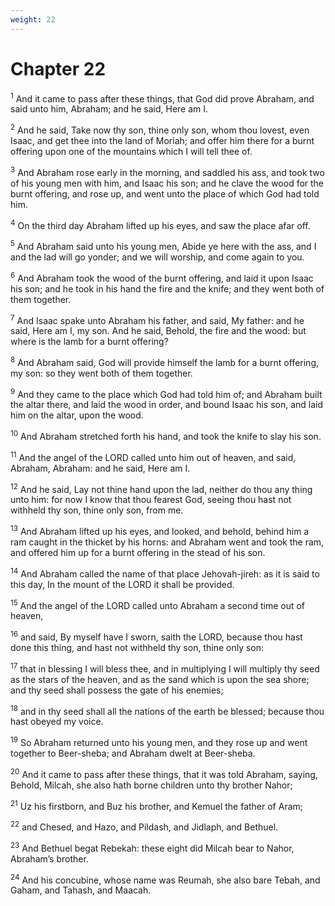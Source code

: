 ```yaml
---
weight: 22
---
```


# Chapter 22

<sup>1</sup> And it came to pass after these things, that God did prove Abraham, and said unto him, Abraham; and he said, Here am I. 

<sup>2</sup> And he said, Take now thy son, thine only son, whom thou lovest, even Isaac, and get thee into the land of Moriah; and offer him there for a burnt offering upon one of the mountains which I will tell thee of. 

<sup>3</sup> And Abraham rose early in the morning, and saddled his ass, and took two of his young men with him, and Isaac his son; and he clave the wood for the burnt offering, and rose up, and went unto the place of which God had told him. 

<sup>4</sup> On the third day Abraham lifted up his eyes, and saw the place afar off. 

<sup>5</sup> And Abraham said unto his young men, Abide ye here with the ass, and I and the lad will go yonder; and we will worship, and come again to you. 

<sup>6</sup> And Abraham took the wood of the burnt offering, and laid it upon Isaac his son; and he took in his hand the fire and the knife; and they went both of them together. 

<sup>7</sup> And Isaac spake unto Abraham his father, and said, My father: and he said, Here am I, my son. And he said, Behold, the fire and the wood: but where is the lamb for a burnt offering? 

<sup>8</sup> And Abraham said, God will provide himself the lamb for a burnt offering, my son: so they went both of them together. 

<sup>9</sup> And they came to the place which God had told him of; and Abraham built the altar there, and laid the wood in order, and bound Isaac his son, and laid him on the altar, upon the wood. 

<sup>10</sup> And Abraham stretched forth his hand, and took the knife to slay his son. 

<sup>11</sup> And the angel of the LORD called unto him out of heaven, and said, Abraham, Abraham: and he said, Here am I. 

<sup>12</sup> And he said, Lay not thine hand upon the lad, neither do thou any thing unto him: for now I know that thou fearest God, seeing thou hast not withheld thy son, thine only son, from me. 

<sup>13</sup> And Abraham lifted up his eyes, and looked, and behold, behind him a ram caught in the thicket by his horns: and Abraham went and took the ram, and offered him up for a burnt offering in the stead of his son. 

<sup>14</sup> And Abraham called the name of that place Jehovah-jireh: as it is said to this day, In the mount of the LORD it shall be provided. 

<sup>15</sup> And the angel of the LORD called unto Abraham a second time out of heaven, 

<sup>16</sup> and said, By myself have I sworn, saith the LORD, because thou hast done this thing, and hast not withheld thy son, thine only son: 

<sup>17</sup> that in blessing I will bless thee, and in multiplying I will multiply thy seed as the stars of the heaven, and as the sand which is upon the sea shore; and thy seed shall possess the gate of his enemies; 

<sup>18</sup> and in thy seed shall all the nations of the earth be blessed; because thou hast obeyed my voice. 

<sup>19</sup> So Abraham returned unto his young men, and they rose up and went together to Beer-sheba; and Abraham dwelt at Beer-sheba. 

<sup>20</sup> And it came to pass after these things, that it was told Abraham, saying, Behold, Milcah, she also hath borne children unto thy brother Nahor; 

<sup>21</sup> Uz his firstborn, and Buz his brother, and Kemuel the father of Aram; 

<sup>22</sup> and Chesed, and Hazo, and Pildash, and Jidlaph, and Bethuel. 

<sup>23</sup> And Bethuel begat Rebekah: these eight did Milcah bear to Nahor, Abraham’s brother. 

<sup>24</sup> And his concubine, whose name was Reumah, she also bare Tebah, and Gaham, and Tahash, and Maacah. 


